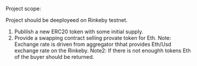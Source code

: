 Project scope:

Project should be deeployeed on Rinkeby testnet.
1. Publilsh a new ERC20 token with some initial supply.
2. Provide a swapping contract selling provate token for Eth.
Note: Exchange rate is driven from aggregator thhat provides Eth/Usd exchange rate on the Rinkeby.
Note2: If there is not enoughh tokens Eth of the buyer should be returned.